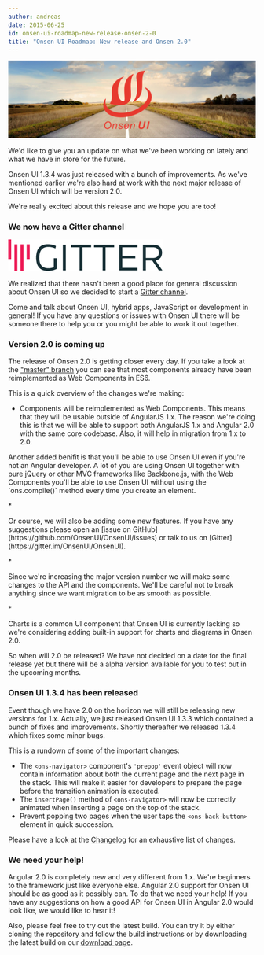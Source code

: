 ```yaml
---
author: andreas
date: 2015-06-25
id: onsen-ui-roadmap-new-release-onsen-2-0
title: "Onsen UI Roadmap: New release and Onsen 2.0"
---
```


![Onsen UI Theme Customization](/blog/content/images/2015/Jul/onsenui-roadmap.jpg)

We'd like to give you an update on what we've been working on lately and what we have in store for the future.

Onsen UI 1.3.4 was just released with a bunch of improvements. As we've mentioned earlier we're also hard at work with the next major release of Onsen UI which will be version 2.0.

We're really excited about this release and we hope you are too!

### We now have a Gitter channel

![Gitter](/blog/content/images/2015/Jul/Gitter_logo.png)

We realized that there hasn't been a good place for general discussion about Onsen UI so we decided to start a [Gitter channel](https://gitter.im/OnsenUI/OnsenUI).

Come and talk about Onsen UI, hybrid apps, JavaScript or development in general! If you have any questions or issues with Onsen UI there will be someone there to help you or you might be able to work it out together.

### Version 2.0 is coming up

The release of Onsen 2.0 is getting closer every day. If you take a look at the ["master" branch](https://github.com/OnsenUI/OnsenUI/tree/master/core/elements) you can see that most components already have been reimplemented as Web Components in ES6.

This is a quick overview of the changes we're making:

* <p>
  Components will be reimplemented as Web Components. This means that they will be usable outside of AngularJS 1.x. The reason we're doing this is that we will be able to support both AngularJS 1.x and Angular 2.0 with the same core codebase. Also, it will help in migration from 1.x to 2.0.
</p>
<p>
  Another added benifit is that you'll be able to use Onsen UI even if you're not an Angular developer. A lot of you are using Onsen UI together with pure jQuery or other MVC frameworks like Backbone.js, with the Web Components you'll be able to use Onsen UI without using the `ons.compile()` method every time you create an element.
</p>
* <p>Or course, we will also be adding some new features. If you have any suggestions please open an [issue on GitHub](https://github.com/OnsenUI/OnsenUI/issues) or talk to us on [Gitter](https://gitter.im/OnsenUI/OnsenUI).</p>
* <p>Since we're increasing the major version number we will make some changes to the API and the components. We'll be careful not to break anything since we want migration to be as smooth as possible.</p>
* <p>Charts is a common UI component that Onsen UI is currently lacking so we're considering adding built-in support for charts and diagrams in Onsen 2.0.</p>

So when will 2.0 be released? We have not decided on a date for the final release yet but there will be a alpha version available for you to test out in the upcoming months.

### Onsen UI 1.3.4 has been released

Event though we have 2.0 on the horizon we will still be releasing new versions for 1.x. Actually, we just released Onsen UI 1.3.3 which contained a bunch of fixes and improvements. Shortly thereafter we released 1.3.4 which fixes some minor bugs.

This is a rundown of some of the important changes:

* The `<ons-navigator>` component's `'prepop'` event object will now contain information about both the current page and the next page in the stack. This will make it easier for developers to prepare the page before the transition animation is executed.
* The `insertPage()` method of `<ons-navigator>` will now be correctly animated when inserting a page on the top of the stack.
* Prevent popping two pages when the user taps the `<ons-back-button>` element in quick succession.

Please have a look at the [Changelog](https://github.com/OnsenUI/OnsenUI/blob/master/CHANGELOG.md) for an exhaustive list of changes.

### We need your help!

Angular 2.0 is completely new and very different from 1.x. We're beginners to the framework just like everyone else. Angular 2.0 support for Onsen UI should be as good as it possibly can. To do that we need your help! If you have any suggestions on how a good API for Onsen UI in Angular 2.0 would look like, we would like to hear it!

Also, please feel free to try out the latest build. You can try it by either cloning the repository and follow the build instructions or by downloading the latest build on our [download page](http://onsen.io/download.html#latest-build).
